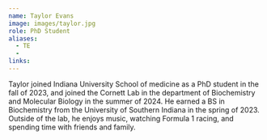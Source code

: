 ```yaml
---
name: Taylor Evans
image: images/taylor.jpg
role: PhD Student
aliases:
  - TE
  - 
links:
---
```

  Taylor joined Indiana University School of medicine as a PhD student in the fall of 2023, and joined the Cornett Lab in the department of Biochemistry and Molecular Biology in the summer of 2024. He earned a BS in Biochemistry from the University of Southern Indiana in the spring of 2023. Outside of the lab, he enjoys music, watching Formula 1 racing, and spending time with friends and family. 
